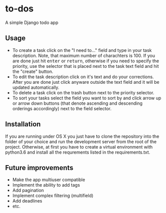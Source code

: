 # to-dos
A simple Django todo app

## Usage

* To create a task click on the "I need to..." field and type in your task description. Note, that maximum number of charachters
is 100. If you are done just hit <kbd>enter</kbd> or <kbd>return</kbd>, otherwise if you need to specify the priority, 
use the selector that is placed next to the task text field and hit the "create" button.
* To edit the task description click on it's text and do your corrections. After you are done just 
click anyware outside the text field and it will be updated automatically.
* To delete a task click on the trash button next to the priority selector.
* To sort your tasks select the field you want to sort by and click arrow up or arrow down buttons (that denote ascending and 
descending orderings accordingly) next to the field selector.

## Installation

If you are running under OS X you just have to clone the repository into the folder of your choice and run the development 
server from the root of the project. Otherwise, at first you have to create a virtual environment with python3.6 and install all the requrements listed in the requirements.txt.

## Future improvements
* Make the app multiuser compatible
* Implement the ability to add tags
* Add pagination
* Implement complex filtering (multifield)
* Add deadlines
* etc.
